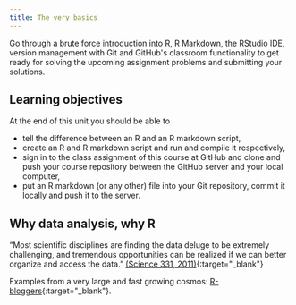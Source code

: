 ```yaml
---
title: The very basics
---
```


Go through a brute force introduction into R, R Markdown, the RStudio IDE, version management with Git and GitHub's classroom functionality to get ready for solving the upcoming assignment problems and submitting your solutions.

<!--more-->

## Learning objectives
At the end of this unit you should be able to
* tell the difference between an R and an R markdown script,
* create an R and R markdown script and run and compile it respectively,
* sign in to the class assignment of this course at GitHub and clone and push your course repository between the GitHub server and your local computer,
* put an R markdown (or any other) file into your Git repository, commit it locally and push it to the server.

## Why data analysis, why R

“Most scientific disciplines are finding the data deluge to be extremely challenging, and tremendous opportunities can be realized if we can better organize and access the data.” [(Science 331, 2011)](http://www.sciencemag.org/content/331/6018/692.full){:target="_blank"}

Examples from a very large and fast growing cosmos: [R-bloggers](https://www.r-bloggers.com/){:target="_blank"}.

